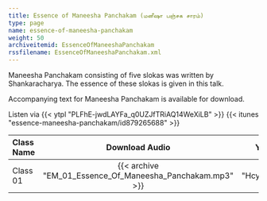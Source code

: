 ```yaml
---
title: Essence of Maneesha Panchakam (மனீஷா பஞ்சக சாரம்)
type: page
name: essence-of-maneesha-panchakam
weight: 50
archiveitemid: EssenceOfManeeshaPanchakam
rssfilename: EssenceOfManeeshaPanchakam.xml
---
```


Maneesha Panchakam consisting of five slokas was written by Shankaracharya. The essence of these slokas is given in this talk.

Accompanying text for Maneesha Panchakam is available for download.

Listen via {{< ytpl "PLFhE-jwdLAYFa_q0UZJfTRiAQ14WeXiLB" >}} {{< itunes "essence-maneesha-panchakam/id879265688" >}}

Class Name | Download Audio | YouTube
:---|:---:|:---:
Class 01 | {{< archive "EM_01_Essence_Of_Maneesha_Panchakam.mp3" >}} | {{< yt "HcylR5QD3zY" >}}
